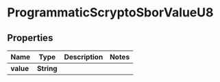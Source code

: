

# ProgrammaticScryptoSborValueU8


## Properties

| Name | Type | Description | Notes |
|------------ | ------------- | ------------- | -------------|
|**value** | **String** |  |  |




